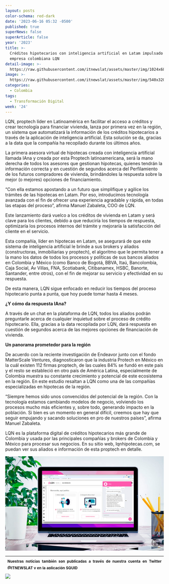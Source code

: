 ```yaml
---
layout: posts
color-schema: red-dark
date: '2023-06-16 05:32 -0500'
published: true
superNews: false
superArticle: false
year: '2023'
title: >-
  Créditos hipotecarios con inteligencia artificial en Latam impulsado por
  empresa colombiana LQN
detail-image: >-
  https://raw.githubusercontent.com/itnewslat/assets/master/img/1024x680/LGN-g.jpg
image: >-
  https://raw.githubusercontent.com/itnewslat/assets/master/img/540x320/LGN-p.jpg
categories:
  - Colombia
tags:
  - Transformación Digital
week: '24'
---
```

LQN, proptech líder en Latinoamérica en facilitar el acceso a créditos y crear tecnología para financiar vivienda, lanza por primera vez en la región, un sistema que automatizará la información de los créditos hipotecarios a través de la aplicación de inteligencia artificial. Esta solución se da, gracias a la data que la compañía ha recopilado durante los últimos años. 

La primera asesora virtual de hipotecas creada con inteligencia artificial llamada IAna y creada por esta Proptech latinoamericana, será la mano derecha de todos los asesores que gestionan hipotecas, quienes tendrán la información correcta y en cuestión de segundos acerca del Perfilamiento de los futuros compradores de vivienda, brindándoles la respuesta sobre la mejor (o mejores) opciones de financiamiento. 

“Con ella estamos apostando a un futuro que simplifique y agilice los trámites de las hipotecas en Latam. Por eso, introducimos tecnología avanzada con el fin de ofrecer una experiencia agradable y rápida, en todas las etapas del proceso”, afirma Manuel Zabaleta, COO de LQN. 
 
Este lanzamiento dará vuelco a los créditos de vivienda en Latam y será clave para los clientes, debido a que reduciría los tiempos de respuesta, optimizaría los procesos internos del trámite y mejoraría la satisfacción del cliente en el servicio. 

Esta compañía, líder en hipotecas en Latam, se asegurará de que este sistema de inteligencia artificial le brinde a sus brokers y aliados (constructoras, inmobiliarias y proptech), el algoritmo que le permita tener a la mano los datos de todos los procesos y políticas de sus bancos aliados en Colombia y México (como Banco de Bogotá, BBVA, Itaú, Bancolombia, Caja Social, Av Villas, FNA, Scotiabank, Citibanamex, HSBC, Banorte, Santander, entre otros), con el fin de mejorar su servicio y efectividad en su respuesta.

De esta manera, LQN sigue enfocado en reducir los tiempos del proceso hipotecario punta a punta, que hoy puede tomar hasta 4 meses. 

**¿Y cómo da respuesta IAna?**

A través de un chat en la plataforma de LQN, todos los aliados podrán preguntarle acerca de cualquier inquietud sobre el proceso de crédito hipotecario. Ella, gracias a la data recopilada por LQN, dará respuesta en cuestión de segundos acerca de las mejores opciones de financiación de vivienda.

**Un panorama prometedor para la región** 

De acuerdo con la reciente investigación de Endeavor junto con el fondo MatterScale Ventures, diagnosticaron que la industria Protech en México en la cuál  existen 112 firmas proptech, de las cuales 84% se fundó en este país y el resto se estableció en otro país de América Latina, especialmente de Colombia muestra su constante crecimiento y potencial de este ecosistema en la región. En este estudio resaltan a LQN como una de las compañías especializadas en hipotecas de la región. 

“Siempre hemos sido unos convencidos del potencial de la región. Con la tecnología estamos cambiando modelos de negocio, volviendo los procesos mucho más eficientes y, sobre todo, generando impacto en la población. Si bien es un momento en general difícil, creemos que hay que seguir empujando y sacando soluciones en pro de nuestros países”, afirma Manuel Zabaleta. 

LQN es la plataforma digital de créditos hipotecarios más grande de Colombia y usada por las principales compañías y brokers de Colombia y México para procesar sus negocios. En su sitio web, lqnhipotecas.com, se puedan ver sus aliados e información de esta proptech en detalle. 

![](https://raw.githubusercontent.com/itnewslat/assets/master/img/540x320/LGN-p.jpg)

<table style="height: 42px;" width="569">
<tbody>
<tr>
<td style="text-align: justify;"><sub><strong>Nuestras noticias también son publicadas a través de nuestra cuenta en Twitter <a href="https://twitter.com/itnewslat?lang=es">@ITNEWSLAT</a> y en la aplicación <a href="https://squidapp.co/en/">SQUID</a></strong></sub></td>
</tr>
</tbody>
</table>
<img src="https://tracker.metricool.com/c3po.jpg?hash=56f88a41e39ab42c063cc51676587a04"/>